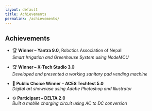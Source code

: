 ```yaml
---
layout: default
title: Achievements
permalink: /achievements/
---
```


## Achievements

- 🏆 **Winner – Yantra 9.0**, Robotics Association of Nepal  
  _Smart Irrigation and Greenhouse System using NodeMCU_

- 🏆 **Winner – X-Tech Studio 3.0**  
  _Developed and presented a working sanitary pad vending machine_

- 🎨 **Public Choice Winner – ACES Techfest 5.0**  
  _Digital art showcase using Adobe Photoshop and Illustrator_

- ⚙️ **Participant – DELTA 2.0**  
  _Built a mobile charging circuit using AC to DC conversion_
